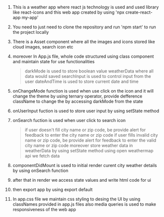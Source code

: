 1. This is a weather app where react js technology is used and used library like react-icons
and this web app created by using 'npx create-react-app my-app'

2. You need to just need to clone the repository and run 'npm start' to run the project locally

3. There is a Asset component where all the images and icons stored like cloud images, search icon etc

4. moreover In App.js file, whole code structured using class component and maintain state for use functionalities
   > darkMode is used to store boolean value
   > weatherData where all data would saved
   > searchInput is used to control input from the user
   > dateAndTime is used to store current date and time

5. onChangeMode function is used when use click on the icon and it will change the theme by using ternary operator,
   provide defference className to change the by accessing darkMode from the state

6. onUserInput fuction is used to store user input by using setState method

7. onSearch fuction is used when user click to search icon
   > if user doesn't fill city name or zip code, be provide alert for feedback to enter the city name or zip code
   > if user fills invalid city name or zip code, be provide alert for feedback to enter the valid city name or zip code
   > moreover store weather data in weatherData by using setState method using open weathermap api we fetch data
  
8. componentDidMount is used to initial render curent city  weather details by using onSearch function

9. after that in render we access state values and write html code for ui
    
10. then export app by using export default

11. In app.css file we maintain css styling to desing the UI by using classNames provided in app.js files also media queries is used to make responsiveness of the web app
